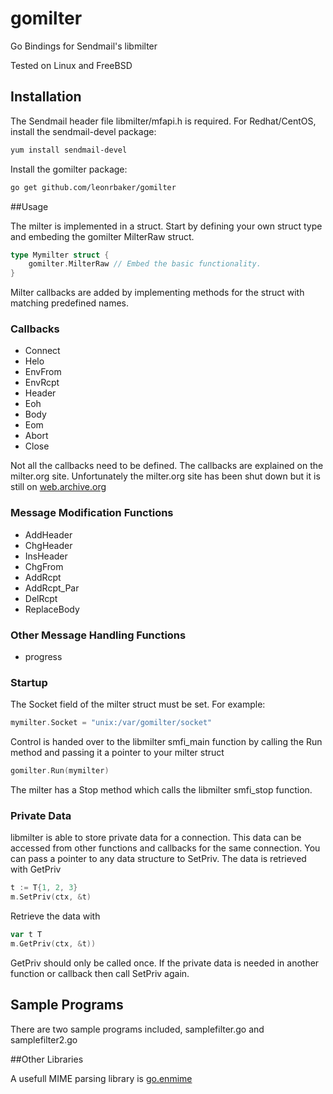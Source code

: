 # gomilter
Go Bindings for Sendmail's libmilter

Tested on Linux and FreeBSD

## Installation

The Sendmail header file libmilter/mfapi.h is required. For Redhat/CentOS, install the sendmail-devel package:
```sh
yum install sendmail-devel
```

Install the gomilter package:

```sh
go get github.com/leonrbaker/gomilter
```

##Usage

The milter is implemented in a struct. Start by defining your own struct type and embeding the gomilter MilterRaw struct.

```go
type Mymilter struct {
	gomilter.MilterRaw // Embed the basic functionality.
}
```

Milter callbacks are added by implementing methods for the struct with matching predefined names.

### Callbacks

* Connect
* Helo
* EnvFrom
* EnvRcpt
* Header
* Eoh
* Body
* Eom
* Abort
* Close

Not all the callbacks need to be defined. The callbacks are explained on the milter.org site. Unfortunately the milter.org site has been shut down but it is still on [web.archive.org](http://web.archive.org/web/20150510034154/https://www.milter.org/developers/api/index)

### Message Modification Functions

* AddHeader
* ChgHeader
* InsHeader
* ChgFrom
* AddRcpt
* AddRcpt_Par
* DelRcpt
* ReplaceBody

### Other Message Handling Functions
* progress

### Startup

The Socket field of the milter struct must be set. For example:
```go
mymilter.Socket = "unix:/var/gomilter/socket"
```

Control is handed over to the libmilter smfi_main function by calling the Run method and passing it a pointer to your milter struct
```go
gomilter.Run(mymilter)
```

The milter has a Stop method which calls the libmilter smfi_stop function.

### Private Data

libmilter is able to store private data for a connection. This data can be accessed from other functions and callbacks for the same connection. You can pass a pointer to any data structure to SetPriv. The data is retrieved with GetPriv
```go
t := T{1, 2, 3}
m.SetPriv(ctx, &t)
```
Retrieve the data with
```go
var t T
m.GetPriv(ctx, &t))
```

GetPriv should only be called once. If the private data is needed in another function or callback then call SetPriv again.

## Sample Programs
There are two sample programs included, samplefilter.go and samplefilter2.go

##Other Libraries

A usefull MIME parsing library is [go.enmime](https://github.com/jhillyerd/go.enmime)

